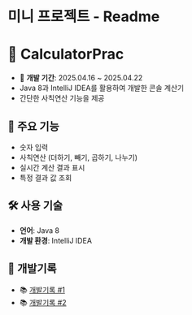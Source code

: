 # 미니 프로젝트 - Readme

# 📱 CalculatorPrac

- 📅 **개발 기간**: 2025.04.16 ~ 2025.04.22
- Java 8과 IntelliJ IDEA를 활용하여 개발한 콘솔 계산기
- 간단한 사칙연산 기능을 제공

## 📌 주요 기능

- 숫자 입력
- 사칙연산 (더하기, 빼기, 곱하기, 나누기)
- 실시간 계산 결과 표시
- 특정 결과 값 조회

## 🛠️ 사용 기술

- **언어**: Java 8
- **개발 환경**: IntelliJ IDEA

## 📗 개발기록

- 📚 [개발기록 #1](https://velog.io/@wcw7373/04180659)
- 📚 [개발기록 #2](https://velog.io/@wcw7373/04220710)